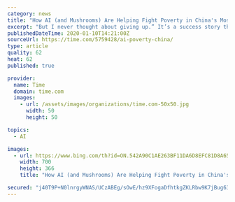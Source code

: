 ```yaml
---
category: news
title: "How AI (and Mushrooms) Are Helping Fight Poverty in China's Most Remote Villages"
excerpt: "But I never thought about giving up.” It’s a success story that highlights how even people in the most far-flung communities are being lifted out of poverty by technology—particularly artificial intelligence, or AI. Since China embraced economic reforms in the late 1970s and embarked upon an export-led boom, rural people sought fortunes ..."
publishedDateTime: 2020-01-10T14:21:00Z
sourceUrl: https://time.com/5759428/ai-poverty-china/
type: article
quality: 62
heat: 62
published: true

provider:
  name: Time
  domain: time.com
  images:
    - url: /assets/images/organizations/time.com-50x50.jpg
      width: 50
      height: 50

topics:
  - AI

images:
  - url: https://www.bing.com/th?id=ON.542A90C1AE263BF11DA6D8EFC81D8A65
    width: 700
    height: 366
    title: "How AI (and Mushrooms) Are Helping Fight Poverty in China's Most Remote Villages"

secured: "j40T9P+N0lnrgyWNAS/UCzABEg/sOwE/hz9XFogaDfhtkgZKLRbw9K7jBug63eR4c/CZ/qT5B5nfXm+eoZsHRZb2fS9thpMo0zHkoeZ2K/YKVIexrqWDkbcJRHH1DCruVEvhgDarfbyJRkGzCI+bKNnkw/vfG0+yjBuKIPU/HLUIW2mc1tXlZazAwTCNwZ4ULKcX9jBZBOVQCJ4Cn1UTr4mjqHKPcQn+Pa7FH442XaJO9uvaIcR3njhAOjzmNu3gK6WUFTVPrE+mIWrEDJPIKg==;53PYf6CJW+/XWfhZLdUJuQ=="
---
```


